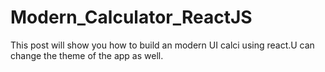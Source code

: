 # Modern_Calculator_ReactJS
This post will show you how to build an modern UI calci using react.U can change the theme of the app as well.
